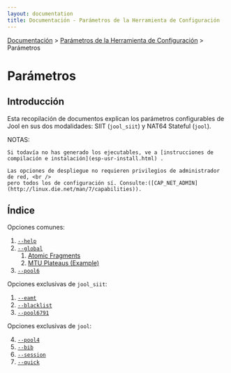 ```yaml
---
layout: documentation
title: Documentación - Parámetros de la Herramienta de Configuración
---
```


[Documentación](esp-doc-index.html) > [Parámetros de la Herramienta de Configuración](esp-doc-index.html#aplicacion-de-espacio-de-usuario) > Parámetros

# Parámetros

## Introducción

Esta recopilación de documentos explican los parámetros configurables de Jool en sus dos modalidades: SIIT (`jool_siit`) y NAT64 Stateful (`jool`).

NOTAS:

    Si todavía no has generado los ejecutables, ve a [instrucciones de compilación e instalación](esp-usr-install.html) .

    Las opciones de despliegue no requieren privilegios de administrador de red, <br />
	pero todos los de configuración sí. Consulte:([CAP_NET_ADMIN](http://linux.die.net/man/7/capabilities)).

## Índice

Opciones comunes:

1. [`--help`](esp-usr-flags-help.html)
2. [`--global`](esp-usr-flags-global.html)
	1. [Atomic Fragments](esp-usr-flags-atomic.html)
	2. [MTU Plateaus (Example)](esp-usr-flags-plateaus.html)
3. [`--pool6`](esp-usr-flags-pool6.html)

Opciones exclusivas de `jool_siit`:

1. [`--eamt`](esp-usr-flags-eamt.html)
2. [`--blacklist`](esp-usr-flags-blacklist.html)
2. [`--pool6791`](esp-usr-flags-pool6791.html)

Opciones exclusivas de `jool`:

4. [`--pool4`](esp-usr-flags-pool4.html)
1. [`--bib`](esp-usr-flags-bib.html)
2. [`--session`](esp-usr-flags-session.html)
3. [`--quick`](esp-usr-flags-quick.html)
